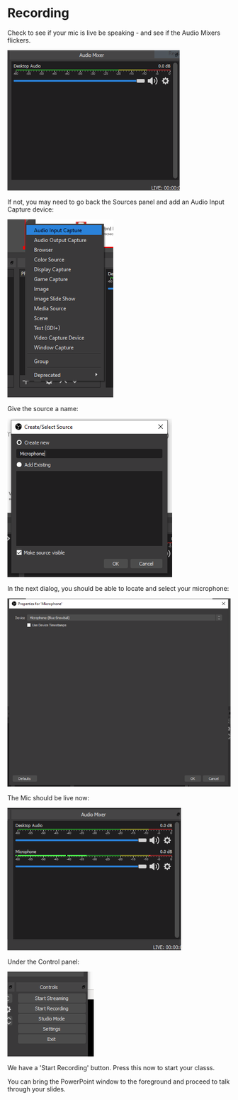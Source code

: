 # Recording

Check to see if your mic is live be speaking - and see if the Audio Mixers flickers.

![](img/41.png)

If not, you may need to go back the Sources panel and add an Audio Input Capture device:

![](img/42.png)

Give the source a name:

![](img/43.png)

In the next dialog, you should be able to locate and select your microphone:

![](img/44.png)

The Mic should be live now:

![](img/45.png)


Under the Control panel:

![](img/46.png)


We have a 'Start Recording' button. Press this now to start your classs. 

You can bring the PowerPoint window to the foreground and proceed to talk through your slides.
